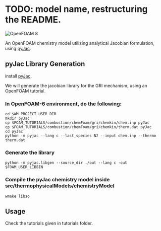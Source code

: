 # TODO: model name, restructuring the README.
![OpenFOAM 8](https://img.shields.io/badge/OpenFOAM-8-brightgreen)

An OpenFOAM chemistry model utilizing analytical Jacobian formulation, using [pyJac](https://github.com/SLACKHA/pyJac).

## pyJac Library Generation

install [pyJac](https://github.com/SLACKHA/pyJac).

We will generate the jacobian library for the GRI mechanism, using an OpenFOAM tutorial.

### In OpenFOAM-6 environment, do the following:

```
cd $WM_PROJECT_USER_DIR
mkdir pyJac
cp $FOAM_TUTORIALS/combustion/chemFoam/gri/chemkin/chem.inp pyJac
cp $FOAM_TUTORIALS/combustion/chemFoam/gri/chemkin/therm.dat pyJac
cd pyJac
python -m pyjac --lang c --last_species N2 --input chem.inp --thermo therm.dat
```

### Generate the library

```
python -m pyjac.libgen --source_dir ./out --lang c -out $FOAM_USER_LIBBIN
```

### Compile the pyJac chemistry model inside src/thermophysicalModels/chemistryModel

```
wmake libso
```

## Usage

Check the tutorials given in tutorials folder.
